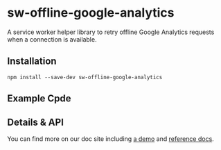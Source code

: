 # sw-offline-google-analytics

A service worker helper library to retry offline Google Analytics requests when a connection is available.

## Installation

`npm install --save-dev sw-offline-google-analytics`

## Example Cpde



## Details & API

You can find more on our doc site including
[a demo](https://googlechrome.github.io/sw-helpers/sw-offline-google-analytics/demo/) and
[reference docs](https://googlechrome.github.io/sw-helpers/sw-offline-google-analytics/).

